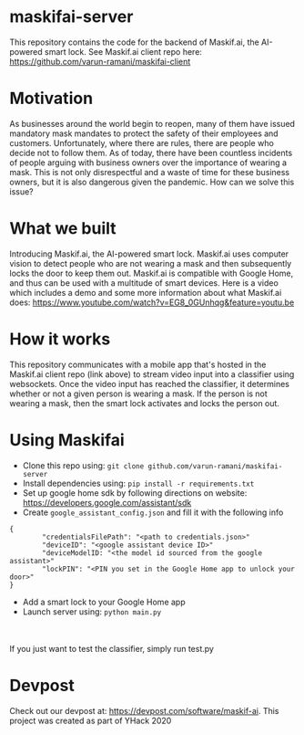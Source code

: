 # maskifai-server
This repository contains the code for the backend of Maskif.ai, the AI-powered smart lock.
See Maskif.ai client repo here: https://github.com/varun-ramani/maskifai-client

# Motivation
As businesses around the world begin to reopen, many of them have issued mandatory
mask mandates to protect the safety of their employees and customers. Unfortunately, where there
are rules, there are people who decide not to follow them. As of today, there have been countless incidents
of people arguing with business owners over the importance of wearing a mask. This is not only disrespectful and
a waste of time for these business owners, but it is also dangerous given the pandemic.
How can we solve this issue? 

# What we built
Introducing Maskif.ai, the AI-powered smart lock. Maskif.ai uses computer vision to detect 
people who are not wearing a mask and then subsequently locks the door to keep them out. Maskif.ai
is compatible with Google Home, and thus can be used with a multitude of smart devices. Here is a 
video which includes a demo and some more information about what Maskif.ai does: https://www.youtube.com/watch?v=EG8_0GUnhqg&feature=youtu.be

# How it works
This repository communicates with a mobile app that's hosted in the Maskif.ai client repo (link above)
to stream video input into a classifier using websockets. Once the video input has reached the classifier,
it determines whether or not a given person is wearing a mask. If the person is not wearing a mask, then 
the smart lock activates and locks the person out.

# Using Maskifai
- Clone this repo using: ```git clone github.com/varun-ramani/maskifai-server```
- Install dependencies using: ```pip install -r requirements.txt```
- Set up google home sdk by following directions on website: https://developers.google.com/assistant/sdk
- Create ```google_assistant_config.json``` and fill it with the following info <br> 
```
{
        "credentialsFilePath": "<path to credentials.json>"
        "deviceID": "<google assistant device ID>"
        "deviceModelID: "<the model id sourced from the google assistant>"
        "lockPIN": "<PIN you set in the Google Home app to unlock your door>"
}
```
- Add a smart lock to your Google Home app 
-  Launch server using: ```python main.py```
<br>
<br>
If you just want to test the classifier, simply run test.py

# Devpost
Check out our devpost at: https://devpost.com/software/maskif-ai.
This project was created as part of YHack 2020
